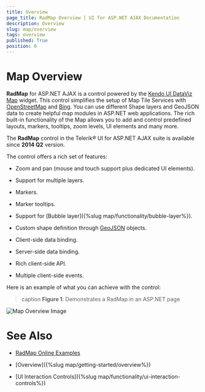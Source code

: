 ```yaml
---
title: Overview
page_title: RadMap Overview | UI for ASP.NET AJAX Documentation
description: Overview
slug: map/overview
tags: overview
published: True
position: 0
---
```


# Map Overview

**RadMap** for ASP.NET AJAX is a control powered by the	[Kendo UI DataViz Map](https://demos.telerik.com/kendo-ui/map/index) widget.	This control simplifies the setup of Map Tile Services with	[OpenStreetMap](https://www.openstreetmap.org/#map=8/42.745/25.494) and	[Bing](https://www.bingmapsportal.com/).	You can use different Shape layers and GeoJSON data to create helpful map modules in ASP.NET web applications.	The rich built-in functionality of the Map allows you to add and control predefined layouts, markers, tooltips, zoom levels,	UI elements and many more.

The **RadMap** control in the Telerik® UI for ASP.NET AJAX suite is available since **2014 Q2** version.

The control offers a rich set of features:

* Zoom and pan (mouse and touch support plus dedicated UI elements).

* Support for multiple layers.

* Markers.

* Marker tooltips.

* Support for [Bubble layer]({%slug map/functionality/bubble-layer%}).

* Custom shape definition through [GeoJSON](https://geojson.org/) objects.

* Client-side data binding.

* Server-side data binding.

* Rich client-side API.

* Multiple client-side events.

Here is an example of what you can achieve with the control:

>caption **Figure 1**: Demonstrates a RadMap in an ASP.NET page

![Map Overview Image](images/Map_Overview_Image.png)

# See Also

 * [RadMap Online Examples](https://demos.telerik.com/aspnet-ajax/map)

 * [Overview]({%slug map/getting-started/overview%})

 * [UI Interaction Controls]({%slug map/functionality/ui-interaction-controls%})
